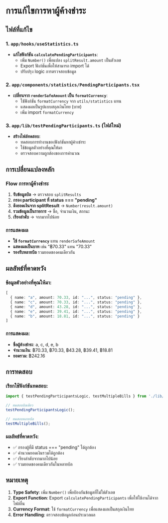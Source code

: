 # การแก้ไขการหาผู้ค้างชำระ

## ไฟล์ที่แก้ไข

### 1. `app/hooks/useStatistics.ts`
- **แก้ไขฟังก์ชัน `calculatePendingParticipants`**:
  - เพิ่ม `Number()` เพื่อแปลง `splitResult.amount` เป็นตัวเลข
  - Export ฟังก์ชันเพื่อให้สามารถ import ได้
  - ปรับปรุง logic การตรวจสอบข้อมูล

### 2. `app/components/statistics/PendingParticipants.tsx`
- **เปลี่ยนจาก `renderSafeAmount` เป็น `formatCurrency`**:
  - ใช้ฟังก์ชัน `formatCurrency` จาก `utils/statistics` แทน
  - แสดงผลเป็นรูปแบบสกุลเงินไทย (บาท)
  - เพิ่ม import `formatCurrency`

### 3. `app/lib/testPendingParticipants.ts` (ไฟล์ใหม่)
- **สร้างไฟล์ทดสอบ**:
  - ทดสอบการทำงานของฟังก์ชันหาผู้ค้างชำระ
  - ใช้ข้อมูลตัวอย่างที่คุณให้มา
  - ตรวจสอบความถูกต้องของการคำนวณ

## การเปลี่ยนแปลงหลัก

### Flow การหาผู้ค้างชำระ
1. **รับข้อมูลบิล** → ตรวจสอบ `splitResults`
2. **กรอง participant ที่ status === "pending"**
3. **ดึงยอดเงินจาก splitResult** → `Number(result.amount)`
4. **รวมข้อมูลเป็นรายการ** → ชื่อ, จำนวนเงิน, สถานะ
5. **เรียงลำดับ** → จากมากไปน้อย

### การแสดงผล
- **ใช้ `formatCurrency`** แทน `renderSafeAmount`
- **แสดงผลเป็นบาท** เช่น "฿70.33" แทน "70.33"
- **รองรับหลายบิล** รวมยอดของคนเดียวกัน

## ผลลัพธ์ที่คาดหวัง

### ข้อมูลตัวอย่างที่คุณให้มา:
```typescript
[
  { name: "a", amount: 70.33, id: "...", status: "pending" },
  { name: "c", amount: 70.33, id: "...", status: "pending" },
  { name: "d", amount: 43.28, id: "...", status: "pending" },
  { name: "e", amount: 39.41, id: "...", status: "pending" },
  { name: "b", amount: 18.81, id: "...", status: "pending" }
]
```

### การแสดงผล:
- **ชื่อผู้ค้างชำระ**: a, c, d, e, b
- **จำนวนเงิน**: ฿70.33, ฿70.33, ฿43.28, ฿39.41, ฿18.81
- **ยอดรวม**: ฿242.16

## การทดสอบ

### เรียกใช้ฟังก์ชันทดสอบ:
```typescript
import { testPendingParticipantsLogic, testMultipleBills } from './lib/testPendingParticipants';

// ทดสอบบิลเดียว
testPendingParticipantsLogic();

// ทดสอบหลายบิล
testMultipleBills();
```

### ผลลัพธ์ที่คาดหวัง:
- ✅ กรองผู้ที่มี status === "pending" ได้ถูกต้อง
- ✅ คำนวณยอดเงินรวมได้ถูกต้อง
- ✅ เรียงลำดับจากมากไปน้อย
- ✅ รวมยอดของคนเดียวกันในหลายบิล

## หมายเหตุ

1. **Type Safety**: เพิ่ม `Number()` เพื่อป้องกันข้อมูลที่ไม่ใช่ตัวเลข
2. **Export Function**: Export `calculatePendingParticipants` เพื่อให้ใช้งานได้จากไฟล์อื่น
3. **Currency Format**: ใช้ `formatCurrency` เพื่อแสดงผลเป็นสกุลเงินไทย
4. **Error Handling**: ตรวจสอบข้อมูลก่อนประมวลผล 